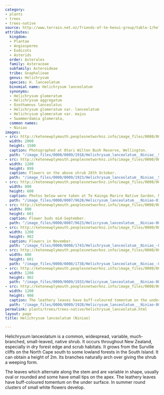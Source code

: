 ```yaml
---
category:
- plants
- trees
- trees-native
source: http://www.terrain.net.nz/friends-of-te-henui-group/table-1/helichrysum-lanceolatum-niniao.html
attributes:
  kingdom:
  - Plantae
  - Angiosperms
  - Eudicots
  - Asterids
  order: Asterales
  family: Asteraceae
  subfamily: Asteroideae
  tribe: Gnaphalieae
  genus: Helichrysum
  species: H. lanceolatum
  binomial name: Helichrysum lanceolatum
  synonyms:
  - Helichrysum glomeratum
  - Helichrysum aggregatum
  - Ozothamnus lanceolatus
  - Helichrysum glomeratum var. lanceolatum
  - Helichrysum glomeratum var. majus
  - Swammerdamia glomerata,
  common names:
  - Niniao
images:
- src: http://ketenewplymouth.peoplesnetworknz.info/image_files/0000/0009/1918/Helichrysum_lanceolatum__Niniao__Syn_Helichrysum_aggregatum-001.JPG
  width: 2000
  height: 1500
  caption: Photographed at Otari Wilton Bush Reserve, Wellington.
  path: "/image_files/0000/0009/1918/Helichrysum_lanceolatum__Niniao__Syn_Helichrysum_aggregatum-001.JPG"
- src: http://ketenewplymouth.peoplesnetworknz.info/image_files/0000/0009/1923/Helichrysum_lanceolatum__Niniao__Syn_Helichrysum_aggregatum-002.JPG
  width: 1200
  height: 899
  caption: Flowers on the above shrub 28th October.
  path: "/image_files/0000/0009/1923/Helichrysum_lanceolatum__Niniao__Syn_Helichrysum_aggregatum-002.JPG"
- src: http://ketenewplymouth.peoplesnetworknz.info/image_files/0000/0007/9628/Helicrysum_lanceolatum___Niniao-011.JPG
  width: 800
  height: 600
  caption: Photos below were taken at Te Kainga Marire Native Garden, New Plymouth.
  path: "/image_files/0000/0007/9628/Helicrysum_lanceolatum___Niniao-011.JPG"
- src: http://ketenewplymouth.peoplesnetworknz.info/image_files/0000/0007/9623/Helicrysum_lanceolatum___Niniao-006.JPG
  width: 800
  height: 601
  caption: Flower buds mid-September.
  path: "/image_files/0000/0007/9623/Helicrysum_lanceolatum___Niniao-006.JPG"
- src: http://ketenewplymouth.peoplesnetworknz.info/image_files/0000/0008/1743/Helichrysum_lanceolatum__Niniao_-004.JPG
  width: 1200
  height: 902
  caption: Flowers in November.
  path: "/image_files/0000/0008/1743/Helichrysum_lanceolatum__Niniao_-004.JPG"
- src: http://ketenewplymouth.peoplesnetworknz.info/image_files/0000/0008/1738/Helichrysum_lanceolatum__Niniao_-002.JPG
  width: 800
  height: 601
  path: "/image_files/0000/0008/1738/Helichrysum_lanceolatum__Niniao_-002.JPG"
- src: http://ketenewplymouth.peoplesnetworknz.info/image_files/0000/0009/1933/Helicrysum_lanceolatum___Niniao-001.JPG
  width: 1200
  height: 902
  path: "/image_files/0000/0009/1933/Helicrysum_lanceolatum___Niniao-001.JPG"
- src: http://ketenewplymouth.peoplesnetworknz.info/image_files/0000/0009/1928/Helicrysum_lanceolatum___Niniao-003.JPG
  width: 1200
  height: 900
  caption: The leathery leaves have buff-coloured tomentum on the under surface.
  path: "/image_files/0000/0009/1928/Helicrysum_lanceolatum___Niniao-003.JPG"
permalink: plants/trees/trees-native/helichrysum_lanceolatum.html
layout: page
title: Helichrysum lanceolatum (Niniao)

---
```

Helichrysum lanceolatum is a common, widespread, variable, much-branched, small-leaved, native shrub. It occurs throughout New Zealand, especially in dry forest edge and scrub habitats. It grows from the Surville cliffs on the North Cape south to some lowland forests in the South Island. It can obtain a height of 2m. Its branches naturally arch over giving the shrub a weeping form.

The leaves which alternate along the stem and are variable in shape, usually oval or rounded and some have small tips on the apex. The leathery leaves have buff-coloured tomentum on the under surface.
In summer round clusters of small white flowers develop.
